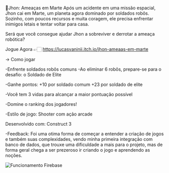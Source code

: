 🌌Jhon: Ameaças em Marte
Após um acidente em uma missão espacial, Jhon cai em Marte, um planeta agora dominado por soldados robôs.
Sozinho, com poucos recursos e muita coragem, ele precisa enfrentar inimigos letais e tentar voltar para casa.

Será que você consegue ajudar Jhon a sobreviver e derrotar a ameaça robótica?

Jogue Agora 👉🏻 https://lucasvaninii.itch.io/jhon-ameaas-em-marte

 -> Como jogar
 
-Enfrente soldados robôs comuns
-Ao eliminar 6 robôs, prepare-se para o desafio: o Soldado de Elite

-Ganhe pontos:
+10 por soldado comum
+23 por soldado de elite

-Você tem 3 vidas para alcançar a maior pontuação possível

-Domine o ranking dos jogadores!

-Estilo de jogo: Shooter com ação arcade

Desenvolvido com: Construct 3

-Feedback: Foi uma otima forma de começar a entender a criação de jogos e também suas complexidades, vendo minha
primeira integração com banco de dados, que trouxe uma dificuldade a mais para o projeto, mas de forma geral chega a 
ser prezeroso ir criando o jogo e aprendendo as noções.

![Funcionamento Firebase](https://github.com/user-attachments/assets/db4890cd-7969-4a2e-aa6e-4ac47e2240a9)
